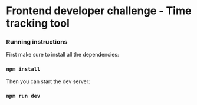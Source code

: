 # Frontend developer challenge - Time tracking tool

### Running instructions

First make sure to install all the dependencies:

### `npm install`

Then you can start the dev server:

### `npm run dev`
